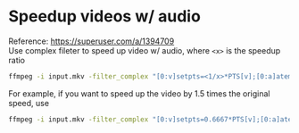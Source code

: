 # Speedup videos w/ audio
Reference: https://superuser.com/a/1394709  
Use complex fileter to speed up video w/ audio, where `<x>` is the speedup ratio
```bash
ffmpeg -i input.mkv -filter_complex "[0:v]setpts=<1/x>*PTS[v];[0:a]atempo=<x>[a]" -map "[v]" -map "[a]" output.mkv
```

For example, if you want to speed up the video by 1.5 times the original speed, use
```bash
ffmpeg -i input.mkv -filter_complex "[0:v]setpts=0.6667*PTS[v];[0:a]atempo=1.5[a]" -map "[v]" -map "[a]" output.mkv
```
